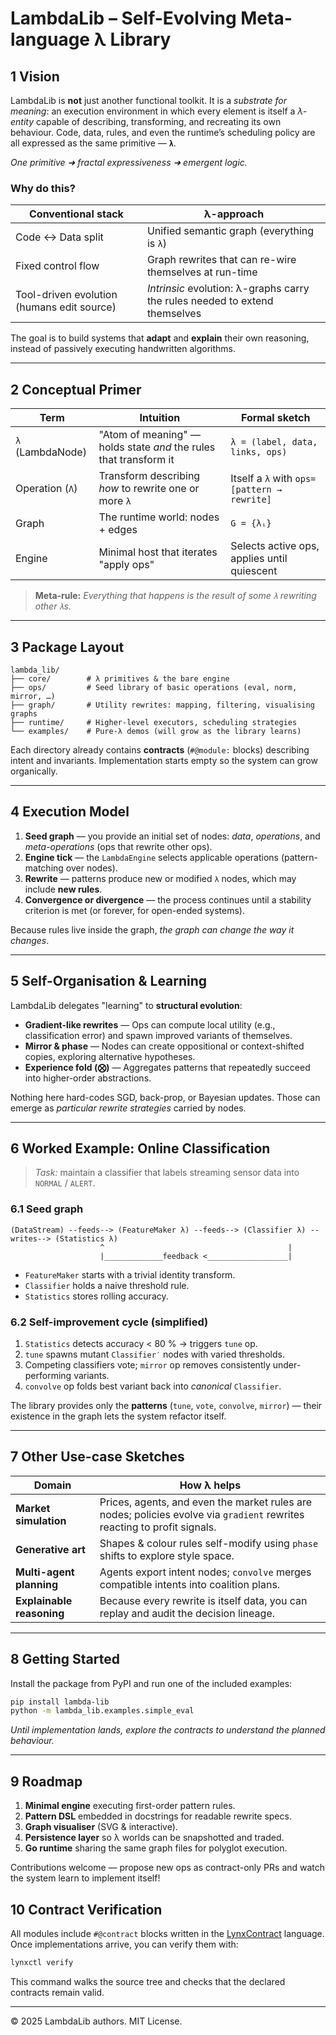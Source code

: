 # LambdaLib – Self-Evolving Meta-language λ Library

## 1 Vision
LambdaLib is **not** just another functional toolkit. It is a _substrate for meaning_: an execution environment in which every element is itself a _λ-entity_ capable of describing, transforming, and recreating its own behaviour. Code, data, rules, and even the runtime’s scheduling policy are all expressed as the same primitive — **`λ`**.

*One primitive ➜ fractal expressiveness ➜ emergent logic.*

### Why do this?
| Conventional stack | λ-approach |
|--------------------|------------|
| Code ↔ Data split | Unified semantic graph (everything is `λ`) |
| Fixed control flow | Graph rewrites that can re-wire themselves at run-time |
| Tool-driven evolution (humans edit source) | _Intrinsic_ evolution: λ-graphs carry the rules needed to extend themselves |

The goal is to build systems that **adapt** and **explain** their own reasoning, instead of passively executing handwritten algorithms.

---

## 2 Conceptual Primer

| Term | Intuition | Formal sketch |
|------|-----------|---------------|
| `λ` (LambdaNode) | "Atom of meaning" — holds state _and_ the rules that transform it | `λ = (label, data, links, ops)` |
| Operation (`Λ`) | Transform describing _how_ to rewrite one or more `λ` | Itself a `λ` with `ops=[pattern → rewrite]` |
| Graph | The runtime world: nodes + edges | `G = {λᵢ}` |
| Engine | Minimal host that iterates "apply ops" | Selects active ops, applies until quiescent |

> **Meta-rule:** _Everything that happens is the result of some `λ` rewriting other `λ`s._

---

## 3 Package Layout
```
lambda_lib/
├── core/        # λ primitives & the bare engine
├── ops/         # Seed library of basic operations (eval, norm, mirror, …)
├── graph/       # Utility rewrites: mapping, filtering, visualising graphs
├── runtime/     # Higher-level executors, scheduling strategies
└── examples/    # Pure-λ demos (will grow as the library learns)
```
Each directory already contains **contracts** (`#@module:` blocks) describing intent and invariants. Implementation starts empty so the system can grow organically.

---

## 4 Execution Model
1. **Seed graph** — you provide an initial set of nodes: _data_, _operations_, and _meta-operations_ (ops that rewrite other ops).
2. **Engine tick** — the `LambdaEngine` selects applicable operations (pattern-matching over nodes).
3. **Rewrite** — patterns produce new or modified `λ` nodes, which may include **new rules**.
4. **Convergence or divergence** — the process continues until a stability criterion is met (or forever, for open-ended systems).

Because rules live inside the graph, _the graph can change the way it changes_.

---

## 5 Self-Organisation & Learning
LambdaLib delegates "learning" to **structural evolution**:

* **Gradient-like rewrites** — Ops can compute local utility (e.g., classification error) and spawn improved variants of themselves.
* **Mirror & phase** — Nodes can create oppositional or context-shifted copies, exploring alternative hypotheses.
* **Experience fold (⨂)** — Aggregates patterns that repeatedly succeed into higher-order abstractions.

Nothing here hard-codes SGD, back-prop, or Bayesian updates. Those can emerge as _particular rewrite strategies_ carried by nodes.

---

## 6 Worked Example: Online Classification

> _Task:_ maintain a classifier that labels streaming sensor data into `NORMAL` / `ALERT`.

### 6.1 Seed graph
```
(DataStream) --feeds--> (FeatureMaker λ) --feeds--> (Classifier λ) --writes--> (Statistics λ)
                    ^                                         |
                    |_____________feedback <__________________|
```
* `FeatureMaker` starts with a trivial identity transform.
* `Classifier` holds a naive threshold rule.
* `Statistics` stores rolling accuracy.

### 6.2 Self-improvement cycle (simplified)
1. `Statistics` detects accuracy < 80 %  → triggers `tune` op.
2. `tune` spawns mutant `Classifier′` nodes with varied thresholds.
3. Competing classifiers vote; `mirror` op removes consistently under-performing variants.
4. `convolve` op folds best variant back into *canonical* `Classifier`.

The library provides only the **patterns** (`tune`, `vote`, `convolve`, `mirror`) — their existence in the graph lets the system refactor itself.

---

## 7 Other Use-case Sketches
| Domain | How λ helps |
|--------|------------|
| **Market simulation** | Prices, agents, and even the market rules are nodes; policies evolve via `gradient` rewrites reacting to profit signals. |
| **Generative art** | Shapes & colour rules self-modify using `phase` shifts to explore style space. |
| **Multi-agent planning** | Agents export intent nodes; `convolve` merges compatible intents into coalition plans. |
| **Explainable reasoning** | Because every rewrite is itself data, you can replay and audit the decision lineage. |

---

## 8 Getting Started
Install the package from PyPI and run one of the included examples:
```bash
pip install lambda-lib
python -m lambda_lib.examples.simple_eval
```
*Until implementation lands, explore the contracts to understand the planned behaviour.*

---

## 9 Roadmap
1. **Minimal engine** executing first-order pattern rules.
2. **Pattern DSL** embedded in docstrings for readable rewrite specs.
3. **Graph visualiser** (SVG & interactive).
4. **Persistence layer** so λ worlds can be snapshotted and traded.
5. **Go runtime** sharing the same graph files for polyglot execution.

Contributions welcome — propose new ops as contract-only PRs and watch the system learn to implement itself!

## 10 Contract Verification

All modules include `#@contract` blocks written in the [LynxContract](docs/spec.lynx.md) language. Once implementations arrive, you can verify them with:

```bash
lynxctl verify
```

This command walks the source tree and checks that the declared contracts remain valid.

---

© 2025 LambdaLib authors. MIT License.
